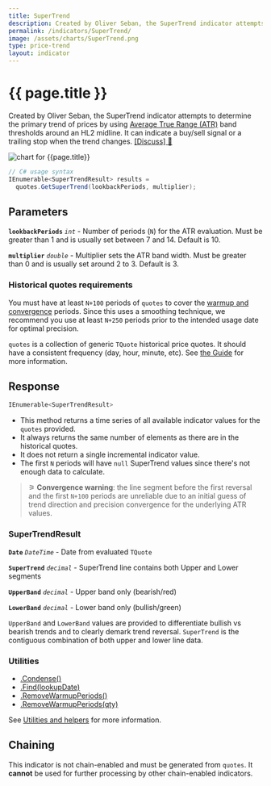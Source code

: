 ```yaml
---
title: SuperTrend
description: Created by Oliver Seban, the SuperTrend indicator attempts to determine the primary trend of financial market prices by using Average True Range (ATR) band thresholds around an HL2 midline.  It can indicate a buy/sell signal or a trailing stop when the trend changes.
permalink: /indicators/SuperTrend/
image: /assets/charts/SuperTrend.png
type: price-trend
layout: indicator
---
```


# {{ page.title }}

Created by Oliver Seban, the SuperTrend indicator attempts to determine the primary trend of prices by using [Average True Range (ATR)]({{site.baseurl}}/indicators/Atr/#content) band thresholds around an HL2 midline.  It can indicate a buy/sell signal or a trailing stop when the trend changes.
[[Discuss] &#128172;]({{site.github.repository_url}}/discussions/235 "Community discussion about this indicator")

![chart for {{page.title}}]({{site.baseurl}}{{page.image}})

```csharp
// C# usage syntax
IEnumerable<SuperTrendResult> results =
  quotes.GetSuperTrend(lookbackPeriods, multiplier);
```

## Parameters

**`lookbackPeriods`** _`int`_ - Number of periods (`N`) for the ATR evaluation.  Must be greater than 1 and is usually set between 7 and 14.  Default is 10.

**`multiplier`** _`double`_ - Multiplier sets the ATR band width.  Must be greater than 0 and is usually set around 2 to 3.  Default is 3.

### Historical quotes requirements

You must have at least `N+100` periods of `quotes` to cover the [warmup and convergence]({{site.github.repository_url}}/discussions/688) periods.  Since this uses a smoothing technique, we recommend you use at least `N+250` periods prior to the intended usage date for optimal precision.

`quotes` is a collection of generic `TQuote` historical price quotes.  It should have a consistent frequency (day, hour, minute, etc).  See [the Guide]({{site.baseurl}}/guide/#historical-quotes) for more information.

## Response

```csharp
IEnumerable<SuperTrendResult>
```

- This method returns a time series of all available indicator values for the `quotes` provided.
- It always returns the same number of elements as there are in the historical quotes.
- It does not return a single incremental indicator value.
- The first `N` periods will have `null` SuperTrend values since there's not enough data to calculate.

>&#9886; **Convergence warning**: the line segment before the first reversal and the first `N+100` periods are unreliable due to an initial guess of trend direction and precision convergence for the underlying ATR values.

### SuperTrendResult

**`Date`** _`DateTime`_ - Date from evaluated `TQuote`

**`SuperTrend`** _`decimal`_ - SuperTrend line contains both Upper and Lower segments

**`UpperBand`** _`decimal`_ - Upper band only (bearish/red)

**`LowerBand`** _`decimal`_ - Lower band only (bullish/green)

`UpperBand` and `LowerBand` values are provided to differentiate bullish vs bearish trends and to clearly demark trend reversal.  `SuperTrend` is the contiguous combination of both upper and lower line data.

### Utilities

- [.Condense()]({{site.baseurl}}/utilities#condense)
- [.Find(lookupDate)]({{site.baseurl}}/utilities#find-indicator-result-by-date)
- [.RemoveWarmupPeriods()]({{site.baseurl}}/utilities#remove-warmup-periods)
- [.RemoveWarmupPeriods(qty)]({{site.baseurl}}/utilities#remove-warmup-periods)

See [Utilities and helpers]({{site.baseurl}}/utilities#utilities-for-indicator-results) for more information.

## Chaining

This indicator is not chain-enabled and must be generated from `quotes`.  It **cannot** be used for further processing by other chain-enabled indicators.

